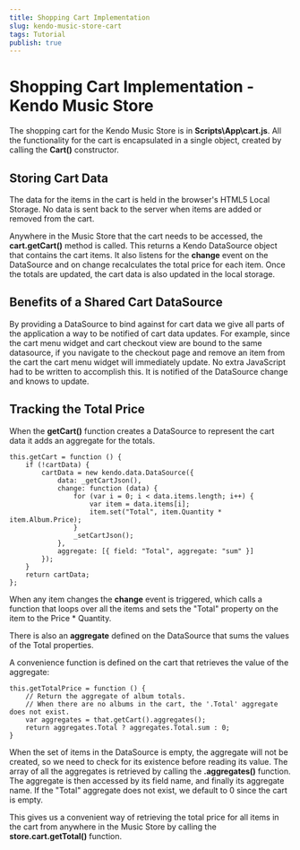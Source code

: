 ```yaml
---
title: Shopping Cart Implementation
slug: kendo-music-store-cart
tags: Tutorial
publish: true
---
```


# Shopping Cart Implementation - Kendo Music Store

The shopping cart for the Kendo Music Store is in **Scripts\App\cart.js**.
All the functionality for the cart is encapsulated in a single object, created by calling the **Cart()** constructor.

## Storing Cart Data

The data for the items in the cart is held in the browser's HTML5 Local Storage.
No data is sent back to the server when items are added or removed from the cart.

Anywhere in the Music Store that the cart needs to be accessed, the **cart.getCart()** method is called.
This returns a Kendo DataSource object that contains the cart items.
It also listens for the **change** event on the DataSource and on change recalculates the total price for each item.
Once the totals are updated, the cart data is also updated in the local storage.

## Benefits of a Shared Cart DataSource

By providing a DataSource to bind against for cart data we give all parts of the application a way to be notified
of cart data updates.
For example, since the cart menu widget and cart checkout view are bound to the same datasource, if you navigate
to the checkout page and remove an item from the cart the cart menu widget will immediately update.
No extra JavaScript had to be written to accomplish this. It is notified of the DataSource change and knows to update.

## Tracking the Total Price

When the **getCart()** function creates a DataSource to represent the cart data it adds an aggregate for the totals.

    this.getCart = function () {
        if (!cartData) {
            cartData = new kendo.data.DataSource({
                data: _getCartJson(),
                change: function (data) {
                    for (var i = 0; i < data.items.length; i++) {
                        var item = data.items[i];
                        item.set("Total", item.Quantity * item.Album.Price);
                    }
                    _setCartJson();
                },
                aggregate: [{ field: "Total", aggregate: "sum" }]
            });
        }
        return cartData;
    };

When any item changes the **change** event is triggered, which calls a function that loops over all the items
and sets the "Total" property on the item to the Price * Quantity.

There is also an **aggregate** defined on the DataSource that sums the values of the Total properties.

A convenience function is defined on the cart that retrieves the value of the aggregate:


    this.getTotalPrice = function () {
        // Return the aggregate of album totals.
        // When there are no albums in the cart, the '.Total' aggregate does not exist.
        var aggregates = that.getCart().aggregates();
        return aggregates.Total ? aggregates.Total.sum : 0;
    }

When the set of items in the DataSource is empty, the aggregate will not be created,
so we need to check for its existence before reading its value.
The array of all the aggregates is retrieved by calling the **.aggregates()** function.
The aggregate is then accessed by its field name, and finally its aggregate name.
If the "Total" aggregate does not exist, we default to 0 since the cart is empty.

This gives us a convenient way of retrieving the total price for all items in the cart from anywhere in the Music Store
by calling the **store.cart.getTotal()** function.
